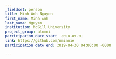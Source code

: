 ```yaml
---
_fieldset: person
title: Minh Anh Nguyen
first_name: Minh Anh
last_name: Nguyen
institution: McGill University
project_group: alumni
participation_date_start: 2018-05-01
link: https://github.com/nminnie
participation_date_end: 2019-04-30 04:00:00 +0000

---
```

